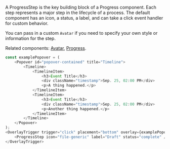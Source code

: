 A ProgressStep is the key building block of a Progress component. Each step represents a major step in the lifecycle of a process. The default component has an icon, a status, a label, and can take a click event handler for custom behavior.

You can pass in a custom `Avatar` if you need to specify your own style or information for the step.

Related components: [Avatar](https://forge.pnl.gov/standards/#/pnnl-react-core/Avatar), [Progress](https://forge.pnl.gov/standards/#/pnnl-react-core/Progress).

```js
const examplePopover = (
    <Popover id="popover-contained" title="Timeline">
        <Timeline>
            <TimelineItem>
                <h3>Event Title</h3>
                <div className="timestamp">Sep. 25, 02:00 PM</div>
                <p>A thing happened.</p>
            </TimelineItem>
            <TimelineItem>
                <h3>Event Title</h3>
                <div className="timestamp">Sep. 25, 02:00 PM</div>
                <p>Another thing happened.</p>
            </TimelineItem>
        </Timeline>
    </Popover>
);
<OverlayTrigger trigger="click" placement="bottom" overlay={examplePopover} rootClose>
    <ProgressStep icon="file-generic" label="Draft" status="complete" />
</OverlayTrigger>
```